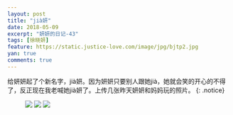 ```yaml
---
layout: post
title: "jià妍"
date: 2018-05-09
excerpt: "妍妍的日记-43"
tags: [徐晓妍]
feature: https://static.justice-love.com/image/jpg/bjtp2.jpg
yan: true
comments: true
---
```

给妍妍起了个新名字，jià妍。因为妍妍只要别人跟她jià，她就会笑的开心的不得了，反正现在我老喊她jià妍了。上传几张昨天妍妍和妈妈玩的照片。
{: .notice}
<figure>
    <img src="{{ site.staticUrl }}/yanyan/image/jiayan1.JPG?imageMogr2/auto-orient" />
    <img src="{{ site.staticUrl }}/yanyan/image/jiayan2.JPG?imageMogr2/auto-orient" />
    <img src="{{ site.staticUrl }}/yanyan/image/jiayan3.JPG?imageMogr2/auto-orient" />
</figure>

